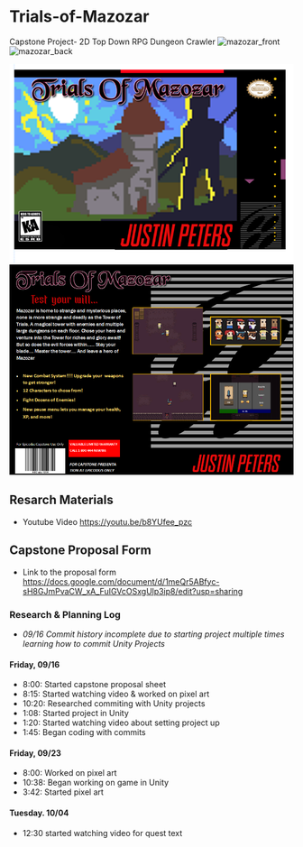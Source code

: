 # Trials-of-Mazozar
Capstone Project- 2D Top Down RPG Dungeon Crawler
![mazozar_front](https://user-images.githubusercontent.com/101532675/193517686-9b06ce7e-4670-4515-9188-bf2f27b86174.png)
![mazozar_back](https://user-images.githubusercontent.com/101532675/193517696-266647c7-4506-40c5-b207-06e361dfe5b7.png)

<img src = "images/mazozar_front.png" alt="Video game cover front">
<img src = "images/mazozar_back.png" alt="Video game cover back">

## Resarch Materials
* Youtube Video https://youtu.be/b8YUfee_pzc

## Capstone Proposal Form
* Link to the proposal form https://docs.google.com/document/d/1meQr5ABfyc-sH8GJmPvaCW_xA_FuIGVcOSxgUlp3ip8/edit?usp=sharing

### Research & Planning Log
* _09/16 Commit history incomplete due to starting project multiple times learning how to commit Unity Projects_
#### Friday, 09/16
* 8:00: Started capstone proposal sheet
* 8:15: Started watching video & worked on pixel art
* 10:20: Researched commiting with Unity projects
* 1:08: Started project in Unity
* 1:20: Started watching video about setting project up
* 1:45: Began coding with commits

#### Friday, 09/23
* 8:00: Worked on pixel art
* 10:38: Began working on game in Unity
* 3:42: Started pixel art

#### Tuesday. 10/04
* 12:30 started watching video for quest text 



